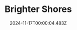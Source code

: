 ---
title: "Brighter Shores"
id: 2791440
date: 2024-11-17T00:00:04.483Z
link: games/steam/recent/brighter-shores
image: http://media.steampowered.com/steamcommunity/public/images/apps/2791440/29359e8de6e575f68aedfe3528707c48cc0af185.jpg
playtime_2weeks: 447
playtime_forever: 447
playtime_windows_forever: 0
playtime_mac_forever: 15
playtime_linux_forever: 431
playtime_deck_forever: 431
---